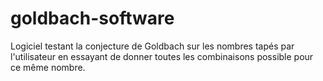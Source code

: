 # goldbach-software
Logiciel testant la conjecture de Goldbach sur les nombres tapés par l'utilisateur en essayant de donner toutes les combinaisons possible pour ce même nombre.

